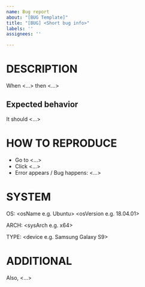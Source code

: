 ```yaml
---
name: Bug report
about: "[BUG Template]"
title: "[BUG] <Short bug info>"
labels: ''
assignees: ''

---
```


# DESCRIPTION
When <...> then <...>


## Expected behavior
It should <...>


# HOW TO REPRODUCE
- Go to <...>
- Click <...>
- Error appears / Bug happens: <...>


# SYSTEM
OS:
\<osName e.g. Ubuntu> \<osVersion e.g. 18.04.01>
    
ARCH:
\<sysArch e.g. x64>
    
TYPE:
\<device e.g. Samsung Galaxy S9>


# ADDITIONAL
Also, <...>
